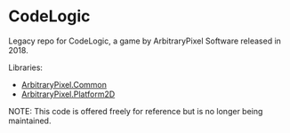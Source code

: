# CodeLogic
Legacy repo for CodeLogic, a game by ArbitraryPixel Software released in 2018.

Libraries:
* [ArbitraryPixel.Common](https://github.com/trinith/ArbitraryPixel.Common)
* [ArbitraryPixel.Platform2D](https://github.com/trinith/ArbitraryPixel.Platform2D)

NOTE: This code is offered freely for reference but is no longer being maintained.